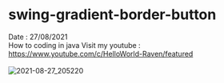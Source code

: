 # swing-gradient-border-button
Date : 27/08/2021<br/>
How to coding in java
Visit my youtube : https://www.youtube.com/c/HelloWorld-Raven/featured
<br/><br/>
![2021-08-27_205220](https://user-images.githubusercontent.com/58245926/131140394-5f78fb9c-e2c3-466b-a9fc-677461ffc3ee.png)
